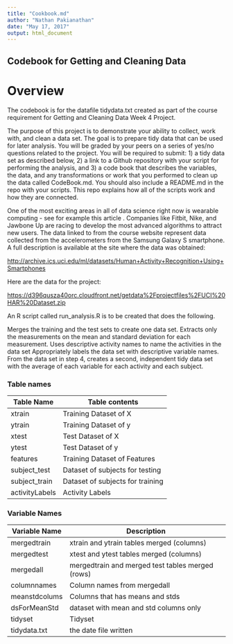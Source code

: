 ```yaml
---
title: "Cookbook.md"
author: "Nathan Pakianathan"
date: "May 17, 2017"
output: html_document
---
```



## Codebook for Getting and Cleaning Data

# Overview

The codebook is for the datafile tidydata.txt created as part of the course requirement for Getting and Cleaning Data Week 4 Project.

The purpose of this project is to demonstrate your ability to collect, work with, and clean a data set. The goal is to prepare tidy data that can be used for later analysis. You will be graded by your peers on a series of yes/no questions related to the project. You will be required to submit: 1) a tidy data set as described below, 2) a link to a Github repository with your script for performing the analysis, and 3) a code book that describes the variables, the data, and any transformations or work that you performed to clean up the data called CodeBook.md. You should also include a README.md in the repo with your scripts. This repo explains how all of the scripts work and how they are connected.

One of the most exciting areas in all of data science right now is wearable computing - see for example this article . Companies like Fitbit, Nike, and Jawbone Up are racing to develop the most advanced algorithms to attract new users. The data linked to from the course website represent data collected from the accelerometers from the Samsung Galaxy S smartphone. A full description is available at the site where the data was obtained:

http://archive.ics.uci.edu/ml/datasets/Human+Activity+Recognition+Using+Smartphones

Here are the data for the project:

https://d396qusza40orc.cloudfront.net/getdata%2Fprojectfiles%2FUCI%20HAR%20Dataset.zip

An R script called run_analysis.R is to be created that does the following.

Merges the training and the test sets to create one data set. Extracts only the measurements on the mean and standard deviation for each measurement. Uses descriptive activity names to name the activities in the data set Appropriately labels the data set with descriptive variable names. From the data set in step 4, creates a second, independent tidy data set with the average of each variable for each activity and each subject.

### Table names

Table Name  | Table contents
------------ | -------------
xtrain   | Training Dataset of X
ytrain   | Training Dataset of y
xtest   | Test Dataset of X
ytest   | Test Dataset of y
features   | Training Dataset of Features
subject_test   | Dataset of subjects for testing
subject_train   | Dataset of subjects for training
activityLabels | Activity Labels

### Variable Names

Variable Name  | Description
------------ | -------------
mergedtrain   | xtrain and ytrain tables merged (columns)
mergedtest   | xtest and ytest tables merged (columns)
mergedall   | mergedtrain and merged test tables merged (rows)
columnnames  | Column names from mergedall
meanstdcolums | Columns that has means and stds
dsForMeanStd | dataset with mean and std columns only
tidyset  | Tidyset
tidydata.txt | the date file written 